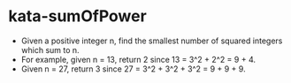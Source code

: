 # kata-sumOfPower
* Given a positive integer n, find the smallest number of squared integers which sum to n.
* For example, given n = 13, return 2 since 13 = 3^2 + 2^2 = 9 + 4.
* Given n = 27, return 3 since 27 = 3^2 + 3^2 + 3^2 = 9 + 9 + 9.
